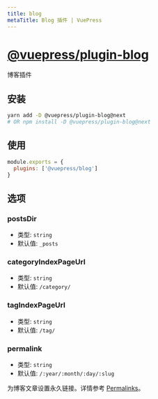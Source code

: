 ```yaml
---
title: blog
metaTitle: Blog 插件 | VuePress
---
```


# [@vuepress/plugin-blog](https://github.com/vuejs/vuepress/tree/master/packages/@vuepress/plugin-blog)

博客插件

## 安装

```bash
yarn add -D @vuepress/plugin-blog@next
# OR npm install -D @vuepress/plugin-blog@next
```

## 使用

```javascript
module.exports = {
  plugins: ['@vuepress/blog'] 
}
```

## 选项

### postsDir

- 类型: `string`
- 默认值: `_posts`

### categoryIndexPageUrl

- 类型: `string`
- 默认值: `/category/`

### tagIndexPageUrl

- 类型: `string`
- 默认值: `/tag/`

### permalink

- 类型: `string`
- 默认值: `/:year/:month/:day/:slug`

为博客文章设置永久链接。详情参考 [Permalinks](/zh/guide/permalinks.html#模板变量)。
